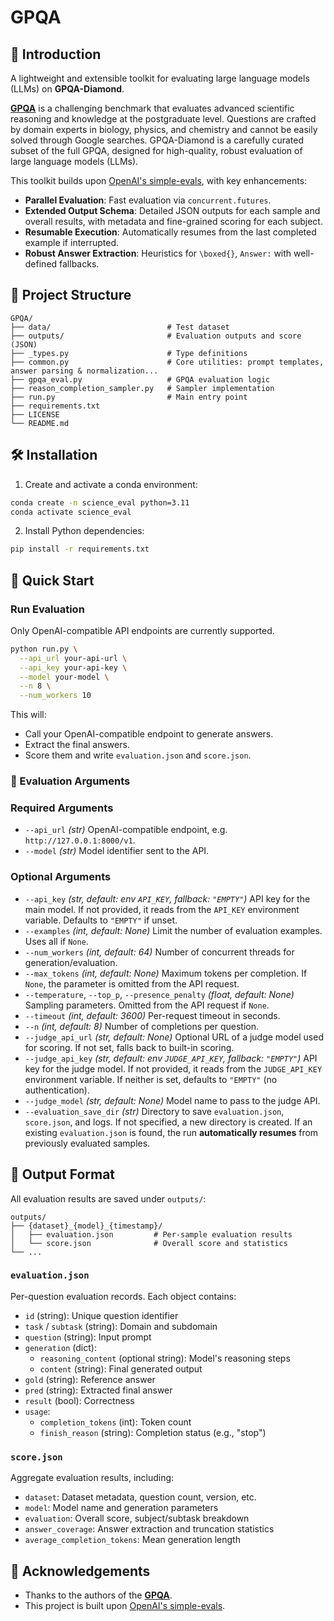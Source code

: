 # GPQA

## 📝 Introduction

A lightweight and extensible toolkit for evaluating large language models (LLMs) on **GPQA-Diamond**.

[**GPQA**](https://arxiv.org/abs/2311.12022) is a challenging benchmark that evaluates advanced scientific reasoning and knowledge at the postgraduate level. Questions are crafted by domain experts in biology, physics, and chemistry and cannot be easily solved through Google searches. GPQA-Diamond is a carefully curated subset of the full GPQA, designed for high-quality, robust evaluation of large language models (LLMs).

This toolkit builds upon [OpenAI&#39;s simple-evals](https://github.com/openai/simple-evals), with key enhancements:

* **Parallel Evaluation**: Fast evaluation via `concurrent.futures`.
* **Extended Output Schema**: Detailed JSON outputs for each sample and overall results, with metadata and fine-grained scoring for each subject.
* **Resumable Execution**: Automatically resumes from the last completed example if interrupted.
* **Robust Answer Extraction**: Heuristics for `\boxed{}`, `Answer:` with well-defined fallbacks.

## 📂 Project Structure

```
GPQA/
├── data/                          # Test dataset
├── outputs/                       # Evaluation outputs and score (JSON)
├── _types.py                      # Type definitions
├── common.py                      # Core utilities: prompt templates, answer parsing & normalization...
├── gpqa_eval.py                   # GPQA evaluation logic
├── reason_completion_sampler.py   # Sampler implementation
├── run.py                         # Main entry point
├── requirements.txt
├── LICENSE  
└── README.md
```

## 🛠️ Installation

1. Create and activate a conda environment:

```bash
conda create -n science_eval python=3.11
conda activate science_eval
```

2. Install Python dependencies:

```bash
pip install -r requirements.txt
```

## 🚀 Quick Start

### Run Evaluation

Only OpenAI-compatible API endpoints are currently supported.

```bash
python run.py \
  --api_url your-api-url \
  --api_key your-api-key \
  --model your-model \
  --n 8 \
  --num_workers 10
```

This will:

* Call your OpenAI-compatible endpoint to generate answers.
* Extract the final answers.
* Score them and write `evaluation.json` and `score.json`.

### 📌 Evaluation Arguments

### Required Arguments

* `--api_url` *(str)*
  OpenAI-compatible endpoint, e.g. `http://127.0.0.1:8000/v1`.
* `--model` *(str)*
  Model identifier sent to the API.

### Optional Arguments

* `--api_key` *(str, default: env `API_KEY`, fallback: `"EMPTY"`)*
  API key for the main model. If not provided, it reads from the `API_KEY` environment variable. Defaults to `"EMPTY"` if unset.
* `--examples` *(int, default: None)*
  Limit the number of evaluation examples. Uses all if `None`.
* `--num_workers` *(int, default: 64)*
  Number of concurrent threads for generation/evaluation.
* `--max_tokens` *(int, default: None)*
  Maximum tokens per completion. If `None`, the parameter is omitted from the API request.
* `--temperature`, `--top_p`, `--presence_penalty` *(float, default: None)*
  Sampling parameters. Omitted from the API request if `None`.
* `--timeout` *(int, default: 3600)*
  Per-request timeout in seconds.
* `--n` *(int, default: 8)*
  Number of completions per question.
* `--judge_api_url` *(str, default: None)*
  Optional URL of a judge model used for scoring. If not set, falls back to built-in scoring.
* `--judge_api_key` *(str, default: env `JUDGE_API_KEY`, fallback: `"EMPTY"`)*
  API key for the judge model. If not provided, it reads from the `JUDGE_API_KEY` environment variable. If neither is set, defaults to `"EMPTY"` (no authentication).
* `--judge_model` *(str, default: None)*
  Model name to pass to the judge API.
* `--evaluation_save_dir` *(str)*
  Directory to save `evaluation.json`, `score.json`, and logs. If not specified, a new directory is created. If an existing `evaluation.json` is found, the run **automatically resumes** from previously evaluated samples.

## 📄 Output Format

All evaluation results are saved under `outputs/`:

```
outputs/
├── {dataset}_{model}_{timestamp}/  
│   ├── evaluation.json         # Per-sample evaluation results
│   └── score.json              # Overall score and statistics
└── ...                                 
```

### `evaluation.json`

Per-question evaluation records. Each object contains:

* `id` (string): Unique question identifier
* `task` / `subtask` (string): Domain and subdomain
* `question` (string): Input prompt
* `generation` (dict):
  - `reasoning_content` (optional string): Model's reasoning steps
  - `content` (string): Final generated output
* `gold` (string): Reference answer
* `pred` (string): Extracted final answer
* `result` (bool): Correctness
* `usage`:
  - `completion_tokens` (int): Token count
  - `finish_reason` (string): Completion status (e.g., "stop")

### `score.json`

Aggregate evaluation results, including:

* `dataset`: Dataset metadata, question count, version, etc.
* `model`: Model name and generation parameters
* `evaluation`: Overall score, subject/subtask breakdown
* `answer_coverage`: Answer extraction and truncation statistics
* `average_completion_tokens`: Mean generation length

## 🙋 Acknowledgements

* Thanks to the authors of the [**GPQA**](https://arxiv.org/abs/2311.12022).
* This project is built upon [OpenAI&#39;s simple-evals](https://github.com/openai/simple-evals).